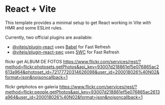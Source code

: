 # React + Vite

This template provides a minimal setup to get React working in Vite with HMR and some ESLint rules.

Currently, two official plugins are available:

- [@vitejs/plugin-react](https://github.com/vitejs/vite-plugin-react/blob/main/packages/plugin-react/README.md) uses [Babel](https://babeljs.io/) for Fast Refresh
- [@vitejs/plugin-react-swc](https://github.com/vitejs/vite-plugin-react-swc) uses [SWC](https://swc.rs/) for Fast Refresh


flickr get ALBUM DE FOTOS
https://www.flickr.com/services/rest/?method=flickr.photosets.getPhotos&api_key=93007d218861ef5e076865ac2613a964&photoset_id=72177720314626098&user_id=200018026%40N02&format=json&nojsoncallback=1


flickr getphotos en galeria
https://www.flickr.com/services/rest/?method=flickr.people.getPhotos&api_key=93007d218861ef5e076865ac2613a964&user_id=200018026%40N02&format=json&nojsoncallback=1